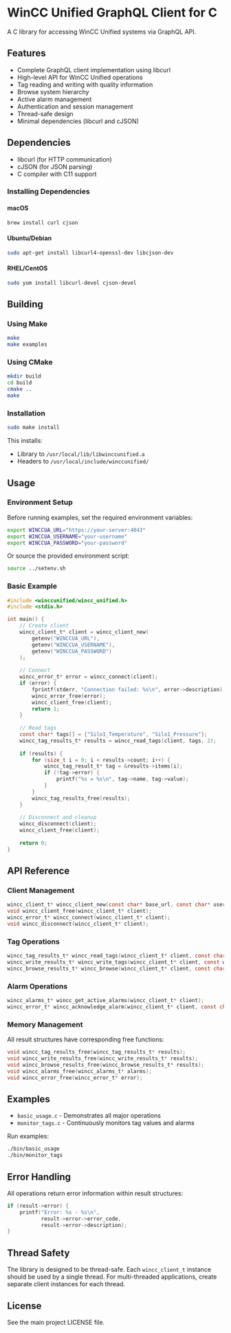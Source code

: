 # WinCC Unified GraphQL Client for C

A C library for accessing WinCC Unified systems via GraphQL API.

## Features

- Complete GraphQL client implementation using libcurl
- High-level API for WinCC Unified operations
- Tag reading and writing with quality information
- Browse system hierarchy
- Active alarm management
- Authentication and session management
- Thread-safe design
- Minimal dependencies (libcurl and cJSON)

## Dependencies

- libcurl (for HTTP communication)
- cJSON (for JSON parsing)
- C compiler with C11 support

### Installing Dependencies

#### macOS
```bash
brew install curl cjson
```

#### Ubuntu/Debian
```bash
sudo apt-get install libcurl4-openssl-dev libcjson-dev
```

#### RHEL/CentOS
```bash
sudo yum install libcurl-devel cjson-devel
```

## Building

### Using Make
```bash
make
make examples
```

### Using CMake
```bash
mkdir build
cd build
cmake ..
make
```

### Installation
```bash
sudo make install
```

This installs:
- Library to `/usr/local/lib/libwinccunified.a`
- Headers to `/usr/local/include/winccunified/`

## Usage

### Environment Setup
Before running examples, set the required environment variables:
```bash
export WINCCUA_URL="https://your-server:4043"
export WINCCUA_USERNAME="your-username"
export WINCCUA_PASSWORD="your-password"
```

Or source the provided environment script:
```bash
source ../setenv.sh
```

### Basic Example

```c
#include <winccunified/wincc_unified.h>
#include <stdio.h>

int main() {
    // Create client
    wincc_client_t* client = wincc_client_new(
        getenv("WINCCUA_URL"),
        getenv("WINCCUA_USERNAME"),
        getenv("WINCCUA_PASSWORD")
    );
    
    // Connect
    wincc_error_t* error = wincc_connect(client);
    if (error) {
        fprintf(stderr, "Connection failed: %s\n", error->description);
        wincc_error_free(error);
        wincc_client_free(client);
        return 1;
    }
    
    // Read tags
    const char* tags[] = {"Silo1_Temperature", "Silo1_Pressure"};
    wincc_tag_results_t* results = wincc_read_tags(client, tags, 2);
    
    if (results) {
        for (size_t i = 0; i < results->count; i++) {
            wincc_tag_result_t* tag = &results->items[i];
            if (!tag->error) {
                printf("%s = %s\n", tag->name, tag->value);
            }
        }
        wincc_tag_results_free(results);
    }
    
    // Disconnect and cleanup
    wincc_disconnect(client);
    wincc_client_free(client);
    
    return 0;
}
```

## API Reference

### Client Management
```c
wincc_client_t* wincc_client_new(const char* base_url, const char* username, const char* password);
void wincc_client_free(wincc_client_t* client);
wincc_error_t* wincc_connect(wincc_client_t* client);
void wincc_disconnect(wincc_client_t* client);
```

### Tag Operations
```c
wincc_tag_results_t* wincc_read_tags(wincc_client_t* client, const char** tag_names, size_t count);
wincc_write_results_t* wincc_write_tags(wincc_client_t* client, const wincc_tag_write_t* tags, size_t count);
wincc_browse_results_t* wincc_browse(wincc_client_t* client, const char* path);
```

### Alarm Operations
```c
wincc_alarms_t* wincc_get_active_alarms(wincc_client_t* client);
wincc_error_t* wincc_acknowledge_alarm(wincc_client_t* client, const char* alarm_id);
```

### Memory Management
All result structures have corresponding free functions:
```c
void wincc_tag_results_free(wincc_tag_results_t* results);
void wincc_write_results_free(wincc_write_results_t* results);
void wincc_browse_results_free(wincc_browse_results_t* results);
void wincc_alarms_free(wincc_alarms_t* alarms);
void wincc_error_free(wincc_error_t* error);
```

## Examples

- `basic_usage.c` - Demonstrates all major operations
- `monitor_tags.c` - Continuously monitors tag values and alarms

Run examples:
```bash
./bin/basic_usage
./bin/monitor_tags
```

## Error Handling

All operations return error information within result structures:
```c
if (result->error) {
    printf("Error: %s - %s\n", 
           result->error->error_code, 
           result->error->description);
}
```

## Thread Safety

The library is designed to be thread-safe. Each `wincc_client_t` instance should be used by a single thread. For multi-threaded applications, create separate client instances for each thread.

## License

See the main project LICENSE file.